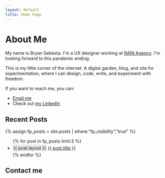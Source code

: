 ```yaml
---
layout: default
title: Home Page
---
```

# About Me
My name is Bryan Sebesta. I'm a UX designer working at [RAIN Agency](http://www.rain.agency). I'm looking forward to this pandemic ending.

This is my little corner of the internet. A digital garden, blog, and site for experimentation, where I can design, code, write, and experiment with freedom.

If you want to reach me, you can:
* [Email me](mailto:hello@bryansebesta.com)
* Check out [my LinkedIn](https://www.linkedin.com/in/bryansebesta/)

## Recent Posts

{% assign fp_posts = site.posts | where:"fp_visibility","true" %}
<ul>
{% for post in fp_posts limit:3 %}
<li style="margin: .3rem 0;"><span style="background-color: hsl(0,0%,90%); padding: .1rem; border-radius: 3px;">{{ post.layout }}</span> <a href="{{ post.url }}">{{ post.title }}</a></li>
{% endfor %}
</ul>

## Contact me